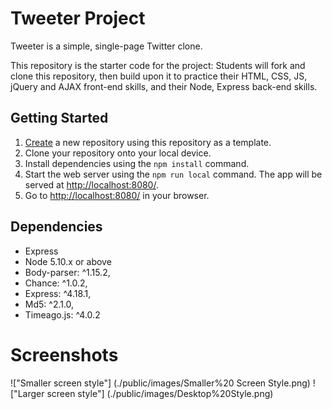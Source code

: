 # Tweeter Project

Tweeter is a simple, single-page Twitter clone.

This repository is the starter code for the project: Students will fork and clone this repository, then build upon it to practice their HTML, CSS, JS, jQuery and AJAX front-end skills, and their Node, Express back-end skills.

## Getting Started

1. [Create](https://docs.github.com/en/repositories/creating-and-managing-repositories/creating-a-repository-from-a-template) a new repository using this repository as a template.
2. Clone your repository onto your local device.
3. Install dependencies using the `npm install` command.
3. Start the web server using the `npm run local` command. The app will be served at <http://localhost:8080/>.
4. Go to <http://localhost:8080/> in your browser.

## Dependencies

- Express
- Node 5.10.x or above
- Body-parser: ^1.15.2,
- Chance: ^1.0.2,
- Express: ^4.18.1,
- Md5: ^2.1.0,
- Timeago.js: ^4.0.2

# Screenshots

!["Smaller screen style"] (./public/images/Smaller%20 Screen Style.png)
!["Larger screen style"] (./public/images/Desktop%20Style.png)
